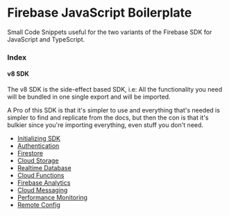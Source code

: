 # Firebase JavaScript Boilerplate

Small Code Snippets useful for the two variants of the Firebase SDK for JavaScript and TypeScript.

### Index

#### v8 SDK

The v8 SDK is the side-effect based SDK, i.e: All the functionality you need will be bundled in one single export and will be imported.

A Pro of this SDK is that it's simpler to use and everything that's needed is simpler to find and replicate from the docs, but then the con is that it's bulkier since you're importing everything, even stuff you don't need.

- [Initializing SDK](/v8/index.js)
- [Authentication](/v8/authentication.js)
- [Firestore](/v8/firestore.js)
- [Cloud Storage](/v8/storage.js)
- [Realtime Database](/v8/database.js)
- [Cloud Functions](/v8/functions.js)
- [Firebase Analytics](/v8/analytics.js)
- [Cloud Messaging](/v8/messaging.js)
- [Performance Monitoring](/v8/performance.js)
- [Remote Config](/v8/remoteConfig.js)
